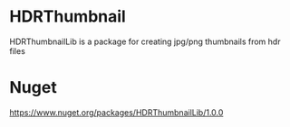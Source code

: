 # HDRThumbnail

HDRThumbnailLib is a package for creating jpg/png thumbnails from hdr files

# Nuget
https://www.nuget.org/packages/HDRThumbnailLib/1.0.0
